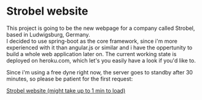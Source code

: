 # Strobel website
This project is going to be the new webpage for a company called Strobel, based in Ludwigsburg, Germany.  
I decided to use spring-boot as the core framework, since i'm more experienced with it than angular.js or similar and i have the oppertunity to build a whole web application later on.
The current working state is deployed on heroku.com, which let's you easily have a look if you'd like to.

Since i'm using a free dyne right now, the server goes to standby after 30 minutes, so please be patient for the first request:

[Strobel website (might take up to 1 min to load)](http://strobel.herokuapp.com)
